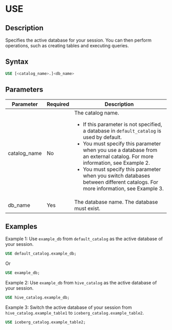 # USE

## Description

Specifies the active database for your session. You can then perform operations, such as creating tables and executing queries.

## Syntax

```SQL
USE [<catalog_name>.]<db_name>
```

## Parameters

| **Parameter** | **Required** | **Description**                                              |
| ------------- | ------------ | ------------------------------------------------------------ |
| catalog_name  | No           | The catalog name.<ul><li>If this parameter is not specified, a database in `default_catalog` is used by default.</li><li>You must specify this parameter when you use a database from an external catalog. For more information, see Example 2.</li><li>You must specify this parameter when you switch databases between different catalogs. For more information, see Example 3.</li></ul> |
| db_name       | Yes          | The database name. The database must exist.                  |

## Examples

Example 1: Use `example_db` from `default_catalog` as the active database of your session.

```SQL
USE default_catalog.example_db;
```

Or

```SQL
USE example_db;
```

Example 2: Use `example_db` from `hive_catalog` as the active database of your session.

```SQL
USE hive_catalog.example_db;
```

Example 3: Switch the active database of your session from `hive_catalog.example_table1` to `iceberg_catalog.example_table2`.

```SQL
USE iceberg_catalog.example_table2;
```
